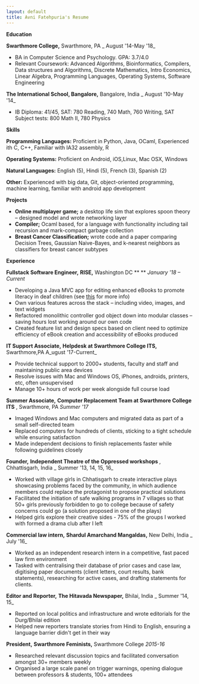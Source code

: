 ```yaml
---
layout: default
title: Avni Fatehpuria's Resume
---
```

**Education**

**Swarthmore College,** Swarthmore, PA                                                                            _                              August &#39;14-May &#39;18_

- BA in Computer Science and Psychology. GPA: 3.7/4.0
- Relevant Coursework: Advanced Algorithms, Bioinformatics, Compilers, Data structures and Algorithms, Discrete Mathematics, Intro Economics, Linear Algebra, Programming Languages, Operating Systems, Software Engineering

**The International School, Bangalore,** Bangalore, India                                        _                             August &#39;10-May &#39;14_

- IB Diploma: 41/45, SAT: 780 Reading, 740 Math, 760 Writing, SAT Subject tests: 800 Math II, 780 Physics

**Skills**

**Programming Languages:** Proficient in Python, Java, OCaml, Experienced ith C, C++, Familiar with IA32 assembly, R

**Operating Systems:** Proficient on Android, iOS,Linux, Mac OSX, Windows

**Natural Languages:** English (5), Hindi (5), French (3), Spanish (2)

**Other:** Experienced with big data, Git, object-oriented programming, machine learning, familiar with android app development

**Projects**

-  **Online multiplayer game;** a desktop life sim that explores spoon theory – designed model and wrote networking layer
-  **Compiler;** Ocaml based, for a language with functionality including tail recursion and mark-compact garbage collection
-  **Breast Cancer Classification;** wrote code and a paper comparing Decision Trees, Gaussian Naive-Bayes, and k-nearest neighbors as classifiers for breast cancer subtypes

**Experience**

**Fullstack Software Engineer,**  **RISE,** Washington DC **                                                     ** _January &#39;18 – Current_

- Developing a Java MVC app for editing enhanced eBooks to promote literacy in deaf children (see [this](https://network.changemakers.com/challenge/childrenswellbeing/refining/rise-reading-involves-shared-experience-bilingual-bimodal-ebooks-for-adults-to-share-with-deaf-children) for more info)
- Own various features across the stack – including video, images, and text widgets
- Refactored monolithic controller god object down into modular classes – saving hours lost working around our own code
- Created feature list and design specs based on client need to optimize efficiency of eBook creation and accessibility of eBooks produced

**IT Support Associate,**  **Helpdesk at Swarthmore College ITS,** Swarthmore,PA                                                A_ugust &#39;17-Current_

- Provide technical support to 2000+ students, faculty and staff and maintaining public area devices
- Resolve issues with Mac and Windows OS, iPhones, androids, printers, etc, often unsupervised
- Manage 10+ hours of work per week alongside full course load

**Summer Associate,**  **Computer Replacement Team at Swarthmore College ITS** , Swarthmore, PA                         _Summer &#39;17_

- Imaged Windows and Mac computers and migrated data as part of a small self-directed team
- Replaced computers for hundreds of clients, sticking to a tight schedule while ensuring satisfaction
- Made independent decisions to finish replacements faster while following guidelines closely

**Founder,**  **Independent Theatre of the Oppressed workshops** _,_ Chhattisgarh, India _                                             Summer  &#39;13, 14, 15, 16_

- Worked with village girls in Chhatisgarh to create interactive plays showcasing problems faced by the community, in which audience members could replace the protagonist to propose practical solutions
- Facilitated the initiation of safe walking programs in 7 villages so that 50+ girls previously forbidden to go to college because of safety concerns could go (a solution proposed in one of the plays)
- Helped girls explore their creative sides - 75% of the groups I worked with formed a drama club after I left

**Commercial law intern,**  **Shardul Amarchand Mangaldas,** New Delhi, India                 _                                                                   July &#39;16_

- Worked as an independent research intern  in a competitive, fast paced law firm environment
- Tasked with centralising their database of prior cases and case law, digitising paper documents (client letters, court results, bank statements), researching for active cases, and drafting statements for clients.

**Editor and Reporter,**  **The Hitavada Newspaper,** Bhilai, India                                                                 _                        Summer &#39;14, 15_

- Reported on local politics and infrastructure and wrote editorials for the Durg/Bhilai edition
- Helped new reporters translate stories from Hindi to English, ensuring a language barrier didn&#39;t get in their way

**President,**  **Swarthmore Feminists,** Swarthmore College                                                                                                         _2015-16_

- Researched relevant discussion topics and facilitated conversation amongst 30+ members weekly
- Organised a large scale panel on trigger warnings, opening dialogue between professors &amp; students, 100+ attendees
